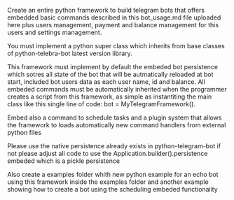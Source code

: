 

Create an entire python framework to build telegram bots that offers embedded basic commands described in this bot_usage.md file uploaded here plus users management, payment and balance management for this users and settings management.

You must implement a python super class which inherits from  base classes of python-telebra-bot latest version library.

This framework must implement by default the embeded bot persistence which sotres all state of the bot that will be autmatically reloaded at bot start, included bot users data as each user name, id and balance. All embeded commands must be automatically inherited when the programmer creates a script from this framework, as simple as instantiting the main class like this single line of code: bot = MyTelegramFramework().

Embed also a command to schedule tasks and a plugin system that allows the framework to loads automatically new command handlers from external python files 

Please use the native persistence already exists in python-telegram-bot if not please adjust all code to use the Application.builder().persistence embeded which is a pickle persistence

Also create a examples folder whith new python example for an echo bot using this framework inside the examples folder and another example showing how to create a bot using the scheduling embeded functionality
